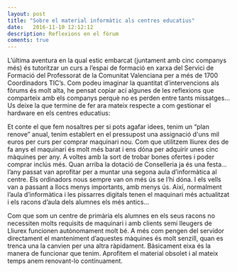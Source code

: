 ```yaml
---
layout: post
title: "Sobre el material informàtic als centres educatius"
date:   2016-11-10 12:12:12
description: Reflexions en el fòrum
coments: true
---
```


L’última aventura en la qual estic embarcat (juntament amb cinc companys més) és tutoritzar un curs a l’espai de formació en xarxa del Servici de Formació del Professorat de la Comunitat Valenciana per a més de 1700 Coordinadors TIC’s. Com podeu imaginar la quantitat d’intervencions als fòrums és molt alta, he pensat copiar ací algunes de les reflexions que comparteix amb els companys perquè no es perden entre tants missatges… Us deixe la que termine de fer ara mateix respecte a com gestionar el hardware en els centres educatius:

Et conte el que fem nosaltres per si pots agafar idees, tenim un “plan renove” anual, tenim establert en el pressupost una assignació d'uns mil euros per curs  per comprar maquinari nou. Com que utilitzem lliurex des de fa anys el maquinari és molt més barat i ens dóna per adquirir unes cinc màquines per any. A voltes amb la sort de trobar bones ofertes i poder comprar inclús més. Quan arriba la dotació de Conselleria ja és una festa… l’any passat van aprofitar per a muntar una segona aula d’informàtica al centre.
Els ordinadors nous sempre van on més ús se l’hi dóna. I els vells van a passant a llocs menys importants, amb menys ús. Així, normalment l’aula d’informàtica i les pissarres digitals tenen el maquinari més actualitzat i els racons d’aula dels alumnes els més antics…

Com que som un centre de primària els alumnes en els seus racons no necessiten molts requisits de maquinari i amb clients semi lleugers de Lliurex funcionen autònomament molt bé. A més com pengen del servidor directament el manteniment d’aquestes màquines és molt senzill, quan es trenca una la canvien per una altra ràpidament.
Bàsicament eixa és la manera de funcionar que tenim. Aprofitem el material obsolet i al mateix temps anem renovant-lo contínuament.
